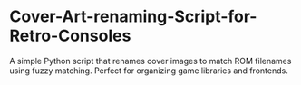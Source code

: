 # Cover-Art-renaming-Script-for-Retro-Consoles
A simple Python script that renames  cover images to match ROM filenames using fuzzy matching. Perfect for organizing game libraries and frontends.
